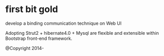 first bit gold
===========

develop a binding communication technique on Web UI

Adopting Strut2 + hibernate4.0 + Mysql are flexible and extensible within Bootstrap front-end framework.

@Copyright 2014-
